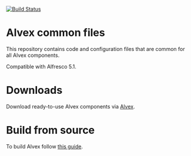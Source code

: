 [![Build Status](https://travis-ci.org/ITDSystems/alvex-common.svg?branch=master)](https://travis-ci.org/ITDSystems/alvex-common)

Alvex common files
========================

This repository contains code and configuration files that are common for all Alvex components.

Compatible with Alfresco 5.1.

# Downloads

Download ready-to-use Alvex components via [Alvex](https://github.com/ITDSystems/alvex#downloads).

# Build from source

To build Alvex follow [this guide](https://github.com/ITDSystems/alvex#build-component-from-source).

